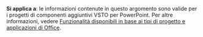   **Si applica a**: le informazioni contenute in questo argomento sono valide per i progetti di componenti aggiuntivi VSTO per PowerPoint. Per altre informazioni, vedere [Funzionalità disponibili in base ai tipi di progetto e applicazioni di Office](../../vsto/features-available-by-office-application-and-project-type.md).

  